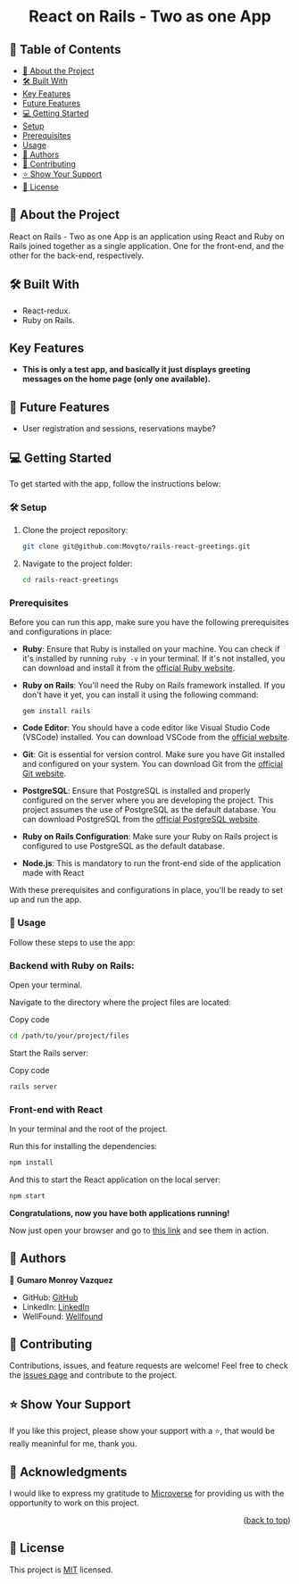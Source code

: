 <a name="readme-top"></a>

<div align="center">

  <h1><b>React on Rails - Two as one App</b></h1>

</div>

## 📗 Table of Contents

- [📖 About the Project](#about-project)
- [🛠 Built With](#built-with)
- [Key Features](#key-features)
- [Future Features](#future-features)
- [💻 Getting Started](#getting-started)
- [Setup](#setup)
- [Prerequisites](#prerequisites)
- [Usage](#usage)
- [👥 Authors](#authors)
- [🤝 Contributing](#contributing)
- [⭐️ Show Your Support](#support)
- [📜 License](#license)

## 📖 About the Project <a name="about-project"></a>

React on Rails - Two as one App is an application using React and Ruby on Rails joined together as a single application. One for the front-end, and the other for the back-end, respectively.

## 🛠 Built With <a name="built-with"></a>

- React-redux.
- Ruby on Rails.

##  Key Features <a name="key-features"></a>

- **This is only a test app, and basically it just displays greeting messages on the home page (only one available).**

## 🔭 Future Features <a name="future-features"></a>

- User registration and sessions, reservations maybe?

## 💻 Getting Started <a name="getting-started"></a>

To get started with the app, follow the instructions below:

### 🛠 Setup <a name="setup"></a>

1. Clone the project repository:

   ```bash
   git clone git@github.com:Movgto/rails-react-greetings.git
    ```
2. Navigate to the project folder:
   ```bash
   cd rails-react-greetings
   ```
### Prerequisites <a name="prerequisites"></a>
Before you can run this app, make sure you have the following prerequisites and configurations in place:

- **Ruby**: Ensure that Ruby is installed on your machine. You can check if it's installed by running `ruby -v` in your terminal. If it's not installed, you can download and install it from the [official Ruby website](https://www.ruby-lang.org/en/documentation/installation/).

- **Ruby on Rails**: You'll need the Ruby on Rails framework installed. If you don't have it yet, you can install it using the following command:
  ```
  gem install rails
  ```

- **Code Editor**: You should have a code editor like Visual Studio Code (VSCode) installed. You can download VSCode from the [official website](https://code.visualstudio.com/).

- **Git**: Git is essential for version control. Make sure you have Git installed and configured on your system. You can download Git from the [official Git website](https://git-scm.com/downloads).

- **PostgreSQL**: Ensure that PostgreSQL is installed and properly configured on the server where you are developing the project. This project assumes the use of PostgreSQL as the default database. You can download PostgreSQL from the [official PostgreSQL website](https://www.postgresql.org/download/).

- **Ruby on Rails Configuration**: Make sure your Ruby on Rails project is configured to use PostgreSQL as the default database.

- **Node.js**: This is mandatory to run the front-end side of the application made with React

With these prerequisites and configurations in place, you'll be ready to set up and run the app.

### 📖 Usage <a name="usage"></a>
Follow these steps to use the app:

### Backend with Ruby on Rails:

Open your terminal.

Navigate to the directory where the project files are located:

Copy code
```bash
cd /path/to/your/project/files
```
Start the Rails server:

Copy code
```bash
rails server
```
### Front-end with React
In your terminal and the root of the project.

Run this for installing the dependencies:

```bash
npm install
```

And this to start the React application on the local server:

```bash
npm start
```

**Congratulations, now you have both applications running!**

Now just open your browser and go to [this link](localhost:3000) and see them in action.

## 👥 Authors <a name="authors"></a>

👤 **Gumaro Monroy Vazquez**
- GitHub: [GitHub](https://github.com/Movgto)
- LinkedIn: [LinkedIn](https://www.linkedin.com/in/gumaro-monroy-vazquez-1705aa165/)
- WellFound: [Wellfound](https://wellfound.com/u/maro-monroy)

## 🤝 Contributing <a name="contributing"></a>

Contributions, issues, and feature requests are welcome!
Feel free to check the [issues page](https://github.com/Movgto/react-rails-greetings/issues) and contribute to the project.

## ⭐️ Show Your Support <a name="support"></a>
If you like this project, please show your support with a ⭐️, that would be really meaninful for me, thank you.

## 🙏 Acknowledgments <a name="acknowledgements"></a>

I would like to express my gratitude to [Microverse](https://github.com/microverseinc) for providing us with the opportunity to work on this project.
<p align="right">(<a href="#readme-top">back to top</a>)</p>

## 📜 License <a name="license"></a>
This project is [MIT](./LICENSE) licensed.
